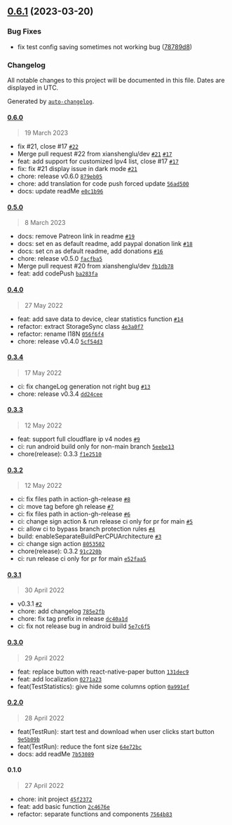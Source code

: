 

## [0.6.1](https://github.com/xianshenglu/cloudflare-ip-tester-app/compare/0.6.0...0.6.1) (2023-03-20)


### Bug Fixes

* fix test config saving sometimes not working bug ([78789d8](https://github.com/xianshenglu/cloudflare-ip-tester-app/commit/78789d8daf668b79b2e6d8b9f04088083e65629a))

### Changelog

All notable changes to this project will be documented in this file. Dates are displayed in UTC.

Generated by [`auto-changelog`](https://github.com/CookPete/auto-changelog).

#### [0.6.0](https://github.com/xianshenglu/cloudflare-ip-tester-app/compare/0.5.0...0.6.0)

> 19 March 2023

- fix #21, close #17 [`#22`](https://github.com/xianshenglu/cloudflare-ip-tester-app/pull/22)
- Merge pull request #22 from xianshenglu/dev [`#21`](https://github.com/xianshenglu/cloudflare-ip-tester-app/issues/21) [`#17`](https://github.com/xianshenglu/cloudflare-ip-tester-app/issues/17)
- feat: add support for customized Ipv4 list, close #17 [`#17`](https://github.com/xianshenglu/cloudflare-ip-tester-app/issues/17)
- fix: fix #21 display issue in dark mode [`#21`](https://github.com/xianshenglu/cloudflare-ip-tester-app/issues/21)
- chore: release v0.6.0 [`879eb05`](https://github.com/xianshenglu/cloudflare-ip-tester-app/commit/879eb05fbcf4ca0c908307d346c658dae168c9a3)
- chore: add translation for code push forced update [`56ad500`](https://github.com/xianshenglu/cloudflare-ip-tester-app/commit/56ad500f0400dc88f6e6322fad15b6fb10e8a484)
- docs: update readMe [`e0c1b96`](https://github.com/xianshenglu/cloudflare-ip-tester-app/commit/e0c1b96685b1d92164ab9c65c0d618c5ef567ee3)

#### [0.5.0](https://github.com/xianshenglu/cloudflare-ip-tester-app/compare/0.4.0...0.5.0)

> 8 March 2023

- docs: remove Patreon link in readme [`#19`](https://github.com/xianshenglu/cloudflare-ip-tester-app/pull/19)
- docs: set en as default readme, add paypal donation link [`#18`](https://github.com/xianshenglu/cloudflare-ip-tester-app/pull/18)
- docs: set cn as default readme, add donations [`#16`](https://github.com/xianshenglu/cloudflare-ip-tester-app/pull/16)
- chore: release v0.5.0 [`facfba5`](https://github.com/xianshenglu/cloudflare-ip-tester-app/commit/facfba5d3211211ea8075b4655ac9820f4ec9999)
- Merge pull request #20 from xianshenglu/dev [`fb1db78`](https://github.com/xianshenglu/cloudflare-ip-tester-app/commit/fb1db783feafcbb93aebeb99e9942bd43a56efb8)
- feat: add codePush [`ba283fa`](https://github.com/xianshenglu/cloudflare-ip-tester-app/commit/ba283fa7c8f775eee2dd6b072019a1f1d7471554)

#### [0.4.0](https://github.com/xianshenglu/cloudflare-ip-tester-app/compare/0.3.4...0.4.0)

> 27 May 2022

- feat: add save data to device, clear statistics function [`#14`](https://github.com/xianshenglu/cloudflare-ip-tester-app/pull/14)
- refactor: extract StorageSync class [`4e3a0f7`](https://github.com/xianshenglu/cloudflare-ip-tester-app/commit/4e3a0f75db1ebe4cf44ab6071d0859041960841c)
- refactor: rename I18N [`056f6f4`](https://github.com/xianshenglu/cloudflare-ip-tester-app/commit/056f6f414e335ff934efccaea8d3bbfec8417027)
- chore: release v0.4.0 [`5cf54d3`](https://github.com/xianshenglu/cloudflare-ip-tester-app/commit/5cf54d39b79a19cb5f013059125e5b8f28194bb7)

#### [0.3.4](https://github.com/xianshenglu/cloudflare-ip-tester-app/compare/0.3.3...0.3.4)

> 17 May 2022

- ci: fix changeLog generation not right bug [`#13`](https://github.com/xianshenglu/cloudflare-ip-tester-app/pull/13)
- chore: release v0.3.4 [`dd24cee`](https://github.com/xianshenglu/cloudflare-ip-tester-app/commit/dd24cee96ece30cfeb7a9a859a233fe31f5e09b0)

#### [0.3.3](https://github.com/xianshenglu/cloudflare-ip-tester-app/compare/0.3.2...0.3.3)

> 12 May 2022

- feat: support full cloudflare ip v4 nodes [`#9`](https://github.com/xianshenglu/cloudflare-ip-tester-app/pull/9)
- ci: run android build only for non-main branch [`5eebe13`](https://github.com/xianshenglu/cloudflare-ip-tester-app/commit/5eebe131f42e0dbc2a16d4bd8de4a6a04f22e3c5)
- chore(release): 0.3.3 [`f1e2510`](https://github.com/xianshenglu/cloudflare-ip-tester-app/commit/f1e2510017dce682df22bd8adc99764a3724e94d)

#### [0.3.2](https://github.com/xianshenglu/cloudflare-ip-tester-app/compare/0.3.1...0.3.2)

> 12 May 2022

- ci: fix files path in action-gh-release [`#8`](https://github.com/xianshenglu/cloudflare-ip-tester-app/pull/8)
- ci: move tag before gh release [`#7`](https://github.com/xianshenglu/cloudflare-ip-tester-app/pull/7)
- ci: fix files path in action-gh-release [`#6`](https://github.com/xianshenglu/cloudflare-ip-tester-app/pull/6)
- ci: change sign action &  run release ci only for pr for main [`#5`](https://github.com/xianshenglu/cloudflare-ip-tester-app/pull/5)
- ci: allow ci to bypass branch protection rules [`#4`](https://github.com/xianshenglu/cloudflare-ip-tester-app/pull/4)
- build: enableSeparateBuildPerCPUArchitecture [`#3`](https://github.com/xianshenglu/cloudflare-ip-tester-app/pull/3)
- ci: change sign action [`8053502`](https://github.com/xianshenglu/cloudflare-ip-tester-app/commit/8053502583990287eb57d526956541117862ecf6)
- chore(release): 0.3.2 [`91c220b`](https://github.com/xianshenglu/cloudflare-ip-tester-app/commit/91c220b6be08cde94b897f44c497d0c715533e16)
- ci: run release ci only for pr for main [`e52faa5`](https://github.com/xianshenglu/cloudflare-ip-tester-app/commit/e52faa546a3f3c3845c08f7d2e1bd8f1c7dfdde5)

#### [0.3.1](https://github.com/xianshenglu/cloudflare-ip-tester-app/compare/0.3.0...0.3.1)

> 30 April 2022

- v0.3.1 [`#2`](https://github.com/xianshenglu/cloudflare-ip-tester-app/pull/2)
- chore: add changelog [`785e2fb`](https://github.com/xianshenglu/cloudflare-ip-tester-app/commit/785e2fb061a16e475bee7696c27dbb867809b783)
- chore: fix tag prefix in release [`dc40a1d`](https://github.com/xianshenglu/cloudflare-ip-tester-app/commit/dc40a1d3635c53dde790f8554adb2f4507c5e8bd)
- ci: fix not release bug in android build [`5e7c6f5`](https://github.com/xianshenglu/cloudflare-ip-tester-app/commit/5e7c6f55d3936d628b45b11ff8e91a1465c2818d)

#### [0.3.0](https://github.com/xianshenglu/cloudflare-ip-tester-app/compare/0.2.0...0.3.0)

> 29 April 2022

- feat: replace button with react-native-paper button [`131dec9`](https://github.com/xianshenglu/cloudflare-ip-tester-app/commit/131dec9ba1adc7a90ba970698a633d0803796c9c)
- feat: add localization [`0271a23`](https://github.com/xianshenglu/cloudflare-ip-tester-app/commit/0271a239309557be7b1de1d58a415bdd66ff837d)
- feat(TestStatistics): give hide some columns option [`0a991ef`](https://github.com/xianshenglu/cloudflare-ip-tester-app/commit/0a991eff74ed2415c926f258c5946b57c5d3321a)

#### [0.2.0](https://github.com/xianshenglu/cloudflare-ip-tester-app/compare/0.1.0...0.2.0)

> 28 April 2022

- feat(TestRun): start test and download when user clicks start button [`9e5b09b`](https://github.com/xianshenglu/cloudflare-ip-tester-app/commit/9e5b09bc1a3164c4f63ab65888816dc27d3e2a82)
- feat(TestRun): reduce the font size [`64e72bc`](https://github.com/xianshenglu/cloudflare-ip-tester-app/commit/64e72bc042ba9ae447f0bbc8b2463202fd658934)
- docs: add readMe [`7b53089`](https://github.com/xianshenglu/cloudflare-ip-tester-app/commit/7b53089e4ac8f5f402a8050c12cb100242a1d28c)

#### 0.1.0

> 27 April 2022

- chore: init project [`45f2372`](https://github.com/xianshenglu/cloudflare-ip-tester-app/commit/45f23728830d767a7df5dbc4db872d88e2dd0df9)
- feat: add basic function [`2c4676e`](https://github.com/xianshenglu/cloudflare-ip-tester-app/commit/2c4676e9d2ff6d3e4c5edb231a861e315f544880)
- refactor: separate functions and components [`7564b83`](https://github.com/xianshenglu/cloudflare-ip-tester-app/commit/7564b836a190134aa2968b2e7944c936f524ddf1)
